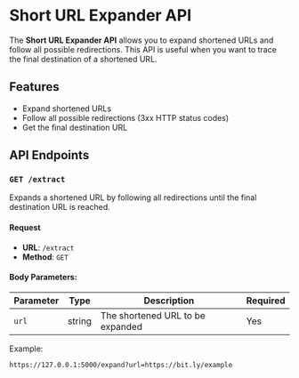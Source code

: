 # Short URL Expander API

The **Short URL Expander API** allows you to expand shortened URLs and follow all possible redirections. This API is useful when you want to trace the final destination of a shortened URL.

## Features

- Expand shortened URLs
- Follow all possible redirections (3xx HTTP status codes)
- Get the final destination URL

## API Endpoints

### `GET /extract`

Expands a shortened URL by following all redirections until the final destination URL is reached.

#### Request

- **URL**: `/extract`
- **Method**: `GET`


#### Body Parameters:

| Parameter | Type   | Description                        | Required |
|-----------|--------|------------------------------------|----------|
| `url`     | string | The shortened URL to be expanded   | Yes      |

Example:

```
https://127.0.0.1:5000/expand?url=https://bit.ly/example
```
